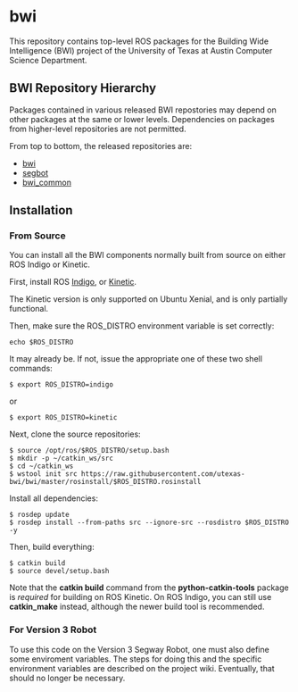 # bwi

This repository contains top-level ROS packages for the Building Wide
Intelligence (BWI) project of the University of Texas at Austin
Computer Science Department.

## BWI Repository Hierarchy

Packages contained in various released BWI repostories may depend on
other packages at the same or lower levels.  Dependencies on packages
from higher-level repositories are not permitted.

From top to bottom, the released repositories are:

 * [bwi](http://wiki.ros.org/bwi)
 * [segbot](http://wiki.ros.org/segbot)
 * [bwi_common](http://wiki.ros.org/bwi_common)

## Installation

### From Source

You can install all the BWI components normally built from source on
either ROS Indigo or Kinetic.

First, install ROS
[Indigo](http://wiki.ros.org/indigo/Installation/Ubuntu), or
[Kinetic](http://wiki.ros.org/indigo/Installation/Ubuntu).

The Kinetic version is only supported on Ubuntu Xenial, and is
only partially functional.

Then, make sure the ROS_DISTRO environment variable is set correctly:

```
echo $ROS_DISTRO
```

It may already be.  If not, issue the appropriate one of these two
shell commands:

```
$ export ROS_DISTRO=indigo
```
or
```
$ export ROS_DISTRO=kinetic
```

Next, clone the source repositories:
```
$ source /opt/ros/$ROS_DISTRO/setup.bash
$ mkdir -p ~/catkin_ws/src
$ cd ~/catkin_ws
$ wstool init src https://raw.githubusercontent.com/utexas-bwi/bwi/master/rosinstall/$ROS_DISTRO.rosinstall
```

Install all dependencies:
```
$ rosdep update
$ rosdep install --from-paths src --ignore-src --rosdistro $ROS_DISTRO -y
```

Then, build everything:
```
$ catkin build
$ source devel/setup.bash
```

Note that the **catkin build** command from the **python-catkin-tools**
package is *required* for building on ROS Kinetic.  On ROS Indigo, you
can still use **catkin_make** instead, although the newer build tool
is recommended.

### For Version 3 Robot

To use this code on the Version 3 Segway Robot, one must also define
some enviroment variables.  The steps for doing this and the specific
environment variables are described on the project wiki.  Eventually,
that should no longer be necessary.
